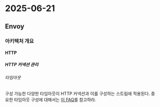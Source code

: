 # 2025-06-21

## Envoy

### 아키텍처 개요

#### HTTP

##### HTTP 커넥션 관리

###### 타임아웃

구성 가능한 다양한 타임아웃이 HTTP 커넥션과 이를 구성하는 스트림에 적용된다. 중요한 타임아웃 구성에 대해서는 [이 FAQ][faq-how-config-timeout]를 참고하라.

[faq-how-config-timeout]: https://www.envoyproxy.io/docs/envoy/latest/faq/configuration/timeouts#faq-configuration-timeouts
